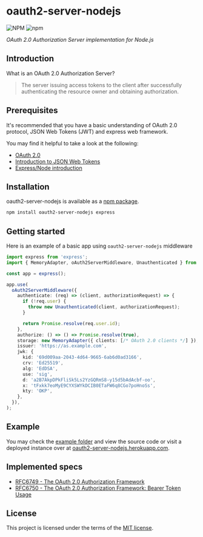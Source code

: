 # oauth2-server-nodejs

![NPM](https://img.shields.io/npm/l/oauth2-server-nodejs)
![npm](https://img.shields.io/npm/v/oauth2-server-nodejs)

_OAuth 2.0 Authorization Server implementation for Node.js_

## Introduction

What is an OAuth 2.0 Authorization Server?

> The server issuing access tokens to the client after successfully authenticating the resource owner and obtaining
> authorization.

## Prerequisites

It's recommended that you have a basic understanding of OAuth 2.0 protocol, JSON Web Tokens (JWT) and express web
framework.

You may find it helpful to take a look at the following:

- [OAuth 2.0](https://www.oauth.com/oauth2-servers/getting-ready/)
- [Introduction to JSON Web Tokens](https://jwt.io/introduction)
- [Express/Node introduction](https://developer.mozilla.org/en-US/docs/Learn/Server-side/Express_Nodejs/Introduction)

## Installation

oauth2-server-nodejs is available as a [npm package](https://www.npmjs.com/package/oauth2-server-nodejs).

```sh
npm install oauth2-server-nodejs express
```

## Getting started

Here is an example of a basic app using `oauth2-server-nodejs` middleware

```ts
import express from 'express';
import { MemoryAdapter, oAuth2ServerMiddleware, Unauthenticated } from 'oauth2-server-nodejs';

const app = express();

app.use(
  oAuth2ServerMiddleware({
    authenticate: (req) => (client, authorizationRequest) => {
      if (!req.user) {
        throw new Unauthenticated(client, authorizationRequest);
      }

      return Promise.resolve(req.user.id);
    },
    authorize: () => () => Promise.resolve(true),
    storage: new MemoryAdapter({ clients: [/* OAuth 2.0 clients */] }),
    issuer: 'https://as.example.com',
    jwk: {
      kid: '69d009aa-2043-4d64-9665-6ab6d0ad3166',
      crv: 'Ed25519',
      alg: 'EdDSA',
      use: 'sig',
      d: 'a2B7AkpDPkFliSk5Ls2YzGQRmS8-y15d5bAdAcbf-oo',
      x: 'tFxkk7eoMyE9CYXSWYkDCIB0ETaFW6q8CGo7poHnoSs',
      kty: 'OKP',
    },
  }),
);
```

## Example

You may check the [example folder](https://github.com/huan231/oauth2-server-nodejs/tree/master/example) and view the
source code or visit a deployed instance over
at [oauth2-server-nodejs.herokuapp.com](https://oauth2-server-nodejs.herokuapp.com/).

## Implemented specs

- [RFC6749 - The OAuth 2.0 Authorization Framework](https://datatracker.ietf.org/doc/html/rfc6749)
- [RFC6750 - The OAuth 2.0 Authorization Framework: Bearer Token Usage](https://datatracker.ietf.org/doc/html/rfc6750)

## License

This project is licensed under the terms of
the [MIT license](https://github.com/huan231/oauth2-server-nodejs/blob/master/LICENSE).

